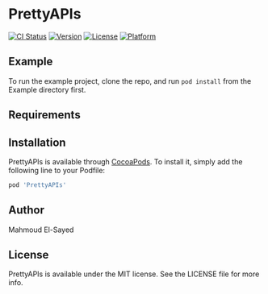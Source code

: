 # PrettyAPIs

[![CI Status](https://img.shields.io/travis/mmmelsayd@gmail.com/PrettyAPIs.svg?style=flat)](https://travis-ci.org/mmmelsayd@gmail.com/PrettyAPIs)
[![Version](https://img.shields.io/cocoapods/v/PrettyAPIs.svg?style=flat)](https://cocoapods.org/pods/PrettyAPIs)
[![License](https://img.shields.io/cocoapods/l/PrettyAPIs.svg?style=flat)](https://cocoapods.org/pods/PrettyAPIs)
[![Platform](https://img.shields.io/cocoapods/p/PrettyAPIs.svg?style=flat)](https://cocoapods.org/pods/PrettyAPIs)

## Example

To run the example project, clone the repo, and run `pod install` from the Example directory first.

## Requirements

## Installation

PrettyAPIs is available through [CocoaPods](https://cocoapods.org). To install
it, simply add the following line to your Podfile:

```ruby
pod 'PrettyAPIs'
```

## Author

Mahmoud El-Sayed

## License

PrettyAPIs is available under the MIT license. See the LICENSE file for more info.
